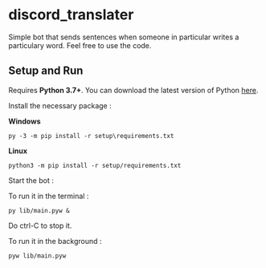 # discord_translater
Simple bot that sends sentences when someone in particular writes a particulary word.
Feel free to use the code.
## Setup and Run

Requires **Python 3.7+**. You can download the latest version of Python [here](https://www.python.org/downloads/).

Install the necessary package :

**Windows**

    py -3 -m pip install -r setup\requirements.txt
    
**Linux**

    python3 -m pip install -r setup/requirements.txt
    
    
Start the bot :

  To run it in the terminal :
  
    py lib/main.pyw &
  
  Do ctrl-C to stop it.
  
  To run it in the background :
  
    pyw lib/main.pyw
